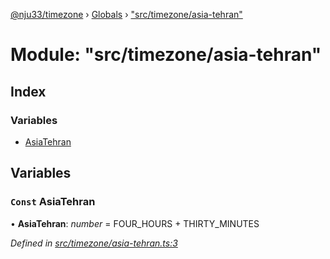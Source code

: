 [@nju33/timezone](../README.md) › [Globals](../globals.md) › ["src/timezone/asia-tehran"](_src_timezone_asia_tehran_.md)

# Module: "src/timezone/asia-tehran"

## Index

### Variables

* [AsiaTehran](_src_timezone_asia_tehran_.md#const-asiatehran)

## Variables

### `Const` AsiaTehran

• **AsiaTehran**: *number* = FOUR_HOURS + THIRTY_MINUTES

*Defined in [src/timezone/asia-tehran.ts:3](https://github.com/nju33/timezone/blob/f7057aa/src/timezone/asia-tehran.ts#L3)*
